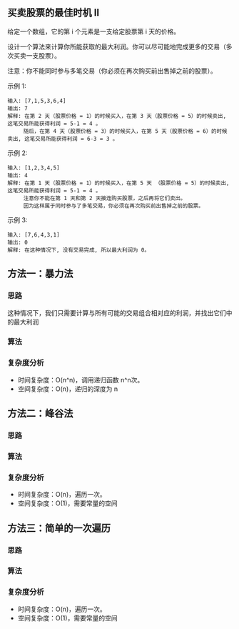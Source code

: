 ## 买卖股票的最佳时机 II
给定一个数组，它的第 i 个元素是一支给定股票第 i 天的价格。

设计一个算法来计算你所能获取的最大利润。你可以尽可能地完成更多的交易（多次买卖一支股票）。

注意：你不能同时参与多笔交易（你必须在再次购买前出售掉之前的股票）。

示例 1:
```
输入: [7,1,5,3,6,4]
输出: 7
解释: 在第 2 天（股票价格 = 1）的时候买入，在第 3 天（股票价格 = 5）的时候卖出, 这笔交易所能获得利润 = 5-1 = 4 。
     随后，在第 4 天（股票价格 = 3）的时候买入，在第 5 天（股票价格 = 6）的时候卖出, 这笔交易所能获得利润 = 6-3 = 3 。
```
示例 2:
```
输入: [1,2,3,4,5]
输出: 4
解释: 在第 1 天（股票价格 = 1）的时候买入，在第 5 天 （股票价格 = 5）的时候卖出, 这笔交易所能获得利润 = 5-1 = 4 。
     注意你不能在第 1 天和第 2 天接连购买股票，之后再将它们卖出。
     因为这样属于同时参与了多笔交易，你必须在再次购买前出售掉之前的股票。
```
示例 3:
```
输入: [7,6,4,3,1]
输出: 0
解释: 在这种情况下, 没有交易完成, 所以最大利润为 0。
```
## 方法一：暴力法
### 思路
这种情况下，我们只需要计算与所有可能的交易组合相对应的利润，并找出它们中的最大利润
### 算法
### 复杂度分析
* 时间复杂度：O(n^n)，调用递归函数 n^n次。
* 空间复杂度：O(n)，递归的深度为 n

## 方法二：峰谷法
### 思路
### 算法
### 复杂度分析
* 时间复杂度：O(n)，遍历一次。
* 空间复杂度：O(1)，需要常量的空间
## 方法三：简单的一次遍历
### 思路
### 算法
### 复杂度分析

* 时间复杂度：O(n)，遍历一次。
* 空间复杂度：O(1)，需要常量的空间